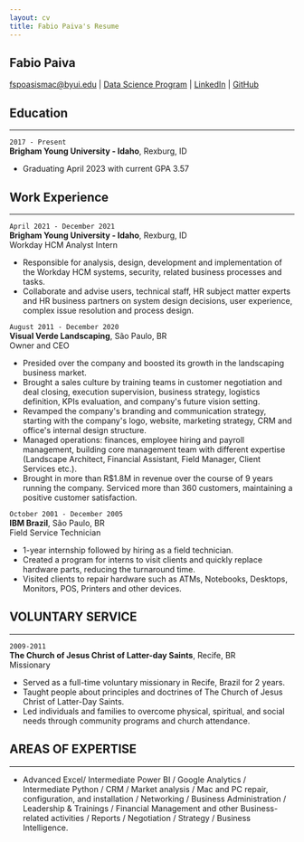 ```yaml
---
layout: cv
title: Fabio Paiva's Resume
---
```


## Fabio Paiva


<div id="webaddress">
<a href="fspoasismac@byui.edu">fspoasismac@byui.edu</a>
| <a href="https://byuidatascience.github.io/development.html">Data Science Program</a>
| <a href="https://www.linkedin.com/in/fabio-s-paiva">LinkedIn</a>
| <a href="https://github.com/fspoasismac">GitHub</a>
</div>
</>
<!-- https://www.monique.tech/the-art-of-markdown -->

## Education
___
`2017 - Present`</br>
__Brigham Young University - Idaho__, Rexburg, ID</br>

- Graduating April 2023 with current GPA 3.57

## Work Experience
___

`April 2021 - December 2021`</br>
__Brigham Young University - Idaho__, Rexburg, ID</br>
Workday HCM Analyst Intern

- Responsible for analysis, design, development and implementation of the Workday HCM systems, security, related business processes and tasks.
- Collaborate and advise users, technical staff, HR subject matter experts and HR business partners on system design decisions, user experience, complex issue resolution and process design.

`August 2011 - December 2020`</br>
__Visual Verde Landscaping__, São Paulo, BR</br>
Owner and CEO

- Presided over the company and boosted its growth in the landscaping business market.
- Brought a sales culture by training teams in customer negotiation and deal closing, execution supervision, business strategy, logistics definition, KPIs evaluation, and company's future vision setting.
- Revamped the company's branding and communication strategy, starting with the company's logo, website, marketing strategy, CRM and office's internal design structure.
- Managed operations: finances, employee hiring and payroll management, building core management team with
different expertise (Landscape Architect, Financial Assistant, Field Manager, Client Services etc.).
- Brought in more than R$1.8M in revenue over the course of 9 years running the company. Serviced more than 360 customers, maintaining a positive customer satisfaction.

`October 2001 - December 2005`</br>
__IBM Brazil__, São Paulo, BR</br>
Field Service Technician

- 1-year internship followed by hiring as a field technician.
- Created a program for interns to visit clients and quickly replace hardware parts, reducing the turnaround time.
- Visited clients to repair hardware such as ATMs, Notebooks, Desktops, Monitors, POS, Printers and other devices.

## VOLUNTARY SERVICE
___

`2009-2011`</br>
__The Church of Jesus Christ of Latter-day Saints__, Recife, BR</br>
Missionary
- Served as a full-time voluntary missionary in Recife, Brazil for 2 years.
- Taught people about principles and doctrines of The Church of Jesus Christ of Latter-Day Saints.
- Led individuals and families to overcome physical, spiritual, and social needs through community programs and church attendance.

## AREAS OF EXPERTISE
___
 - Advanced Excel/ Intermediate Power BI / Google Analytics / Intermediate Python / CRM / Market analysis / Mac and PC repair, configuration, and installation / Networking / Business Administration / Leadership & Trainings / Financial Management and other Business-related activities / Reports / Negotiation / Strategy / Business Intelligence.

<!-- ### Footer

Last updated: April 2022 -->


